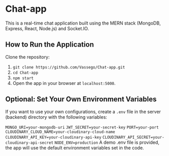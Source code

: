# Chat-app

This is a real-time chat application built using the MERN stack (MongoDB, Express, React, Node.js) and Socket.IO.

## How to Run the Application

Clone the repository:

1. `git clone https://github.com/Vassego/Chat-app.git`
2. `cd Chat-app`
3. `npm start`
4. Open the app in your browser at `localhost:5000`.

## Optional: Set Your Own Environment Variables

If you want to use your own configurations, create a `.env` file in the server (backend) directory with the following variables:


`MONGO_URI=your-mongodb-uri`
`JWT_SECRET=your-secret-key`
`PORT=your-port`
`CLOUDINARY_CLOUD_NAME=your-cloudinary-cloud-name`
`CLOUDINARY_API_KEY=your-cloudinary-api-key`
`CLOUDINARY_API_SECRET=your-cloudinary-api-secret`
`NODE_ENV=production`
A demo .env file is provided, the app will use the default environment variables set in the code.
